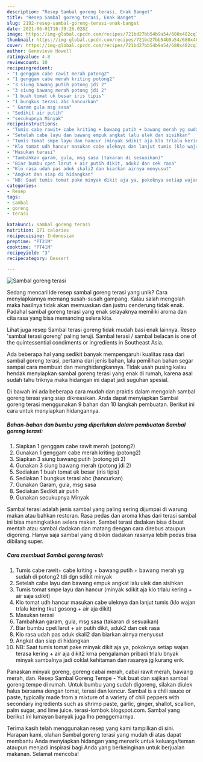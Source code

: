 ```yaml
---
description: "Resep Sambal goreng terasi, Enak Banget"
title: "Resep Sambal goreng terasi, Enak Banget"
slug: 2192-resep-sambal-goreng-terasi-enak-banget
date: 2021-06-01T16:39:26.028Z
image: https://img-global.cpcdn.com/recipes/721bd27bb54b9a54/680x482cq70/sambal-goreng-terasi-foto-resep-utama.jpg
thumbnail: https://img-global.cpcdn.com/recipes/721bd27bb54b9a54/680x482cq70/sambal-goreng-terasi-foto-resep-utama.jpg
cover: https://img-global.cpcdn.com/recipes/721bd27bb54b9a54/680x482cq70/sambal-goreng-terasi-foto-resep-utama.jpg
author: Genevieve Howell
ratingvalue: 4.8
reviewcount: 10
recipeingredient:
- "1 genggam cabe rawit merah potong2"
- "1 genggam cabe merah kriting potong2"
- "3 siung bawang putih potong jdi 2"
- "3 siung bawang merah potong jdi 2"
- "1 buah tomat uk besar iris tipis"
- "1 bungkus terasi abc hancurkan"
- " Garam gula msg sasa"
- "Sedikit air putih"
- "secukupnya Minyak"
recipeinstructions:
- "Tumis cabe rawit+ cabe kriting + bawang putih + bawang merah yg sudah di potong2 tdi dgn sdikit minyak"
- "Setelah cabe layu dan bawang empuk angkat lalu ulek dan sisihkan"
- "Tumis tomat smpe layu dan hancur (minyak sdikit aja klo trlalu kering + air saja sdikit)"
- "Klo tomat udh hancur masukan cabe uleknya dan lanjut tumis (klo wajan trlalu kering tkut gosong + air aja dikit)"
- "Masukan terasi"
- "Tambahkan garam, gula, msg sasa (takaran di sesuaikan)"
- "Biar bumbu cpet larut + air putih dikit, aduk2 dan cek rasa"
- "Klo rasa udah pas aduk skali2 dan biarkan airnya menyusut"
- "Angkat dan siap di hidangkan"
- "NB: Saat tumis tomat pake minyak dikit aja ya, pokoknya setiap wajan terasa kering + air aja dikit2 krna pengalaman pribadi trlalu bnyak minyak sambalnya jadi coklat kehitaman dan rasanya jg kurang enk."
categories:
- Resep
tags:
- sambal
- goreng
- terasi

katakunci: sambal goreng terasi 
nutrition: 171 calories
recipecuisine: Indonesian
preptime: "PT21M"
cooktime: "PT41M"
recipeyield: "3"
recipecategory: Dessert

---
```



![Sambal goreng terasi](https://img-global.cpcdn.com/recipes/721bd27bb54b9a54/680x482cq70/sambal-goreng-terasi-foto-resep-utama.jpg)

Sedang mencari ide resep sambal goreng terasi yang unik? Cara menyiapkannya memang susah-susah gampang. Kalau salah mengolah maka hasilnya tidak akan memuaskan dan justru cenderung tidak enak. Padahal sambal goreng terasi yang enak selayaknya memiliki aroma dan cita rasa yang bisa memancing selera kita.

Lihat juga resep Sambal terasi goreng tidak mudah basi enak lainnya. Resep &#39;sambal terasi goreng&#39; paling teruji. Sambal terasi / sambal belacan is one of the quintessential condiments or ingredients in Southeast Asia.

Ada beberapa hal yang sedikit banyak mempengaruhi kualitas rasa dari sambal goreng terasi, pertama dari jenis bahan, lalu pemilihan bahan segar sampai cara membuat dan menghidangkannya. Tidak usah pusing kalau hendak menyiapkan sambal goreng terasi yang enak di rumah, karena asal sudah tahu triknya maka hidangan ini dapat jadi suguhan spesial.


Di bawah ini ada beberapa cara mudah dan praktis dalam mengolah sambal goreng terasi yang siap dikreasikan. Anda dapat menyiapkan Sambal goreng terasi menggunakan 9 bahan dan 10 langkah pembuatan. Berikut ini cara untuk menyiapkan hidangannya.

<!--inarticleads1-->

##### Bahan-bahan dan bumbu yang diperlukan dalam pembuatan Sambal goreng terasi:

1. Siapkan 1 genggam cabe rawit merah (potong2)
1. Gunakan 1 genggam cabe merah kriting (potong2)
1. Siapkan 3 siung bawang putih (potong jdi 2)
1. Gunakan 3 siung bawang merah (potong jdi 2)
1. Sediakan 1 buah tomat uk besar (iris tipis)
1. Sediakan 1 bungkus terasi abc (hancurkan)
1. Gunakan  Garam, gula, msg sasa
1. Sediakan Sedikit air putih
1. Gunakan secukupnya Minyak


Sambal terasi adalah jenis sambal yang paling sering dijumpai di warung makan atau bahkan restoran. Rasa pedas dan aroma khas dari terasi sambal ini bisa meningkatkan selera makan. Sambel terasi dadakan bisa dibuat mentah atau sambal dadakan dan matang dengan cara direbus ataupun digoreng. Hanya saja sambal yang dibikin dadakan rasanya lebih pedas bisa dibilang super. 

<!--inarticleads2-->

##### Cara membuat Sambal goreng terasi:

1. Tumis cabe rawit+ cabe kriting + bawang putih + bawang merah yg sudah di potong2 tdi dgn sdikit minyak
1. Setelah cabe layu dan bawang empuk angkat lalu ulek dan sisihkan
1. Tumis tomat smpe layu dan hancur (minyak sdikit aja klo trlalu kering + air saja sdikit)
1. Klo tomat udh hancur masukan cabe uleknya dan lanjut tumis (klo wajan trlalu kering tkut gosong + air aja dikit)
1. Masukan terasi
1. Tambahkan garam, gula, msg sasa (takaran di sesuaikan)
1. Biar bumbu cpet larut + air putih dikit, aduk2 dan cek rasa
1. Klo rasa udah pas aduk skali2 dan biarkan airnya menyusut
1. Angkat dan siap di hidangkan
1. NB: Saat tumis tomat pake minyak dikit aja ya, pokoknya setiap wajan terasa kering + air aja dikit2 krna pengalaman pribadi trlalu bnyak minyak sambalnya jadi coklat kehitaman dan rasanya jg kurang enk.


Panaskan minyak goreng, goreng cabai merah, cabai rawit merah, bawang merah, dan. Resep Sambal Goreng Tempe - Yuk buat dan sajikan sambal goreng tempe di rumah. Untuk bumbu yang sudah digoreng, silakan diulek halus bersama dengan tomat, terasi dan kencur. Sambal is a chili sauce or paste, typically made from a mixture of a variety of chili peppers with secondary ingredients such as shrimp paste, garlic, ginger, shallot, scallion, palm sugar, and lime juice. terasi-lombok.blogspot.com. Sambal yang berikut ini lumayan banyak juga lho penggemarnya. 

Terima kasih telah menggunakan resep yang kami tampilkan di sini. Harapan kami, olahan Sambal goreng terasi yang mudah di atas dapat membantu Anda menyiapkan hidangan yang menarik untuk keluarga/teman ataupun menjadi inspirasi bagi Anda yang berkeinginan untuk berjualan makanan. Selamat mencoba!
